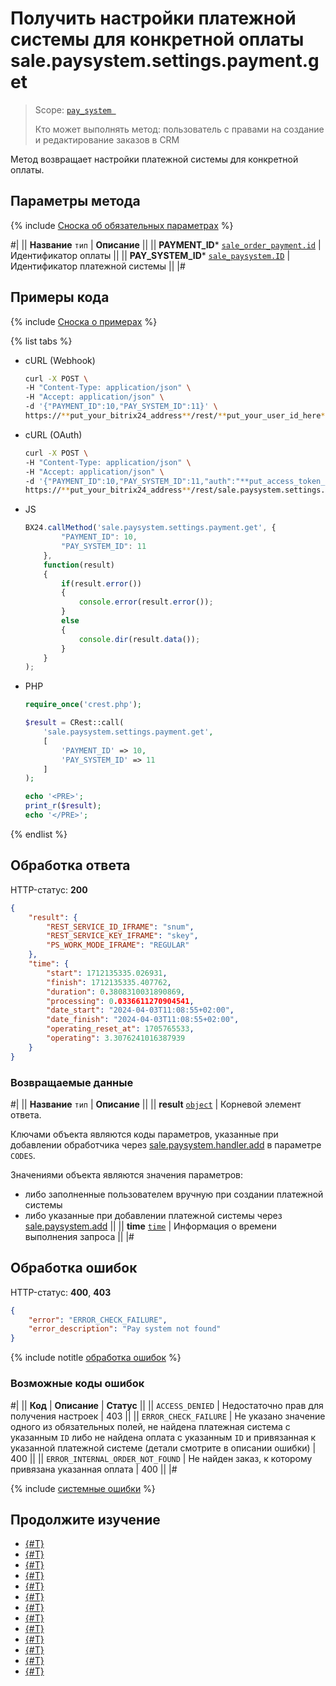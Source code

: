 # Получить настройки платежной системы для конкретной оплаты sale.paysystem.settings.payment.get

> Scope: [`pay_system `](../scopes/permissions.md)
>
> Кто может выполнять метод: пользователь с правами на создание и редактирование заказов в CRM

Метод возвращает настройки платежной системы для конкретной оплаты.

## Параметры метода

{% include [Сноска об обязательных параметрах](../../_includes/required.md) %}

#|
|| **Название**
`тип` | **Описание** ||
|| **PAYMENT_ID***
[`sale_order_payment.id`](../sale/data-types.md) | Идентификатор оплаты
||
|| **PAY_SYSTEM_ID***
[`sale_paysystem.ID`](../sale/data-types.md) | Идентификатор платежной системы
||
|#

## Примеры кода

{% include [Сноска о примерах](../../_includes/examples.md) %}

{% list tabs %}

- cURL (Webhook)

    ```bash
    curl -X POST \
    -H "Content-Type: application/json" \
    -H "Accept: application/json" \
    -d '{"PAYMENT_ID":10,"PAY_SYSTEM_ID":11}' \
    https://**put_your_bitrix24_address**/rest/**put_your_user_id_here**/**put_your_webhook_here**/sale.paysystem.settings.payment.get
    ```

- cURL (OAuth)

    ```bash
    curl -X POST \
    -H "Content-Type: application/json" \
    -H "Accept: application/json" \
    -d '{"PAYMENT_ID":10,"PAY_SYSTEM_ID":11,"auth":"**put_access_token_here**"}' \
    https://**put_your_bitrix24_address**/rest/sale.paysystem.settings.payment.get
    ```

- JS

    ```js
    BX24.callMethod('sale.paysystem.settings.payment.get', {
            "PAYMENT_ID": 10,
            "PAY_SYSTEM_ID": 11
        }, 
        function(result) 
        { 
            if(result.error()) 
            {
                console.error(result.error()); 
            }
            else 
            { 
                console.dir(result.data()); 
            } 
        } 
    );
    ```

- PHP

    ```php
    require_once('crest.php');

    $result = CRest::call(
        'sale.paysystem.settings.payment.get',
        [
            'PAYMENT_ID' => 10,
            'PAY_SYSTEM_ID' => 11
        ]
    );

    echo '<PRE>';
    print_r($result);
    echo '</PRE>';
    ```

{% endlist %}

## Обработка ответа

HTTP-статус: **200**

```json
{
    "result": {
        "REST_SERVICE_ID_IFRAME": "snum",
        "REST_SERVICE_KEY_IFRAME": "skey",
        "PS_WORK_MODE_IFRAME": "REGULAR"
    },
    "time": {
        "start": 1712135335.026931,
        "finish": 1712135335.407762,
        "duration": 0.3808310031890869,
        "processing": 0.0336611270904541,
        "date_start": "2024-04-03T11:08:55+02:00",
        "date_finish": "2024-04-03T11:08:55+02:00",
        "operating_reset_at": 1705765533,
        "operating": 3.3076241016387939
    }
}
```

### Возвращаемые данные

#|
|| **Название**
`тип` | **Описание** ||
|| **result**
[`object`](../data-types.md) | Корневой элемент ответа. 

Ключами объекта являются коды параметров, указанные при добавлении обработчика через [sale.paysystem.handler.add](./sale-pay-system-handler-add.md) в параметре `CODES`. 

Значениями объекта являются значения параметров:
- либо заполненные пользователем вручную при создании платежной системы
- либо указанные при добавлении платежной системы через [sale.paysystem.add](./sale-pay-system-add.md)
||
|| **time**
[`time`](../data-types.md) | Информация о времени выполнения запроса ||
|#

## Обработка ошибок

HTTP-статус: **400**, **403**

```json
{
    "error": "ERROR_CHECK_FAILURE",
    "error_description": "Pay system not found"
}
```

{% include notitle [обработка ошибок](../../_includes/error-info.md) %}

### Возможные коды ошибок

#|
|| **Код** | **Описание** | **Статус** ||
|| `ACCESS_DENIED` | Недостаточно прав для получения настроек | 403 ||
|| `ERROR_CHECK_FAILURE` | Не указано значение одного из обязательных полей, не найдена платежная система с указанным `ID` либо не найдена оплата с указанным `ID` и привязанная к указанной платежной системе (детали смотрите в описании ошибки) | 400 ||
|| `ERROR_INTERNAL_ORDER_NOT_FOUND` | Не найден заказ, к которому привязана указанная оплата | 400 ||
|#

{% include [системные ошибки](../../_includes/system-errors.md) %}

## Продолжите изучение

- [{#T}](./sale-pay-system-handler-add.md)
- [{#T}](./sale-pay-system-handler-update.md)
- [{#T}](./sale-pay-system-handler-list.md)
- [{#T}](./sale-pay-system-handler-delete.md)
- [{#T}](./sale-pay-system-add.md)
- [{#T}](./sale-pay-system-update.md)
- [{#T}](./sale-pay-system-list.md)
- [{#T}](./sale-pay-system-settings-get.md)
- [{#T}](./sale-pay-system-settings-update.md)
- [{#T}](./sale-pay-system-delete.md)
- [{#T}](./sale-pay-system-pay-payment.md)
- [{#T}](./sale-pay-system-pay-invoice.md)
- [{#T}](./sale-pay-system-settings-invoice-get.md)